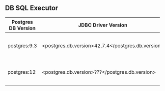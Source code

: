 ## DB SQL Executor
| Postgres DB Version | JDBC Driver Version                               | Comments                             |
|---------------------|---------------------------------------------------|--------------------------------------|
| postgres:9.3        | <postgres.db.version>42.7.4</postgres.db.version> | This Driver also compatible with ... |
| postgres:12         | <postgres.db.version>???</postgres.db.version>    | This Driver also compatible with ... |

